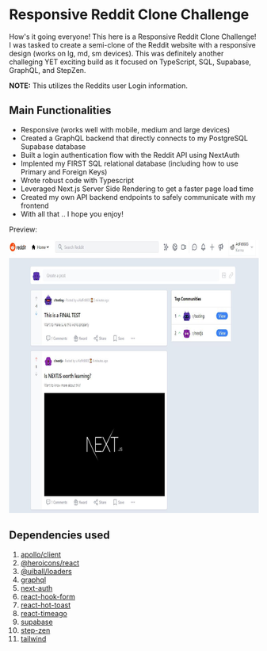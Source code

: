 # Responsive Reddit Clone Challenge

How's it going everyone! This here is a Responsive Reddit Clone Challenge! I was tasked to create a semi-clone of the Reddit website with a responsive design (works on lg, md, sm devices). This was definitely another challeging YET exciting build as it focused on TypeScript, SQL, Supabase, GraphQL, and StepZen.

<!-- **NOTE:** This uses test data, so no credit info is needed as it is provided with Stripe.
<br/> -->
**NOTE:** This utilizes the Reddits user Login information.


## Main Functionalities

- Responsive (works well with mobile, medium and large devices)
- Created a GraphQL backend that directly connects to my PostgreSQL Supabase database
- Built a login authentication flow with the Reddit API using NextAuth
- Implented my FIRST SQL relational database (including how to use Primary and Foreign Keys)
- Wrote robust code with Typescript
- Leveraged Next.js Server Side Rendering to get a faster page load time
- Created my own API backend endpoints to safely communicate with my frontend
- With all that .. I hope you enjoy!


Preview:
<p align="center" width="100">
<img src="/public/redditcone.JPG" width="650" height="550"/>
</p>


## Dependencies used

1. [apollo/client](https://www.apollographql.com/blog/apollo-client/next-js/next-js-getting-started/)
2. [@heroicons/react](https://heroicons.com/)
3. [@uiball/loaders](https://uiball.com/loaders/)
4. [graphql](https://graphql.org/)
5. [next-auth](https://next-auth.js.org/)
6. [react-hook-form](https://react-hook-form.com/)
8. [react-hot-toast](https://react-hot-toast.com/)
7. [react-timeago](https://github.com/nmn/react-timeago)
9. [supabase](https://supabase.com/)
10. [step-zen](https://stepzen.com/)
11. [tailwind](https://tailwindcss.com/)



